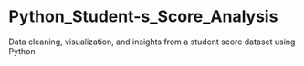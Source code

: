# Python_Student-s_Score_Analysis
Data cleaning, visualization, and insights from a student score dataset using Python
